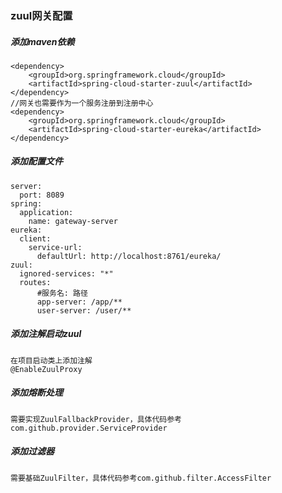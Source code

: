 ### zuul网关配置

##### 添加maven依赖

    <dependency>
        <groupId>org.springframework.cloud</groupId>
        <artifactId>spring-cloud-starter-zuul</artifactId>
    </dependency>
    //网关也需要作为一个服务注册到注册中心
    <dependency>
        <groupId>org.springframework.cloud</groupId>
        <artifactId>spring-cloud-starter-eureka</artifactId>
    </dependency>
    
##### 添加配置文件

    server:
      port: 8089
    spring:
      application:
        name: gateway-server
    eureka:
      client:
        service-url:
          defaultUrl: http://localhost:8761/eureka/
    zuul:
      ignored-services: "*"
      routes:
          #服务名: 路径
          app-server: /app/**
          user-server: /user/**
  
##### 添加注解启动zuul
    
    在项目启动类上添加注解
    @EnableZuulProxy   
    
##### 添加熔断处理

    需要实现ZuulFallbackProvider，具体代码参考com.github.provider.ServiceProvider
    
##### 添加过滤器

    需要基础ZuulFilter，具体代码参考com.github.filter.AccessFilter    
    
    
     